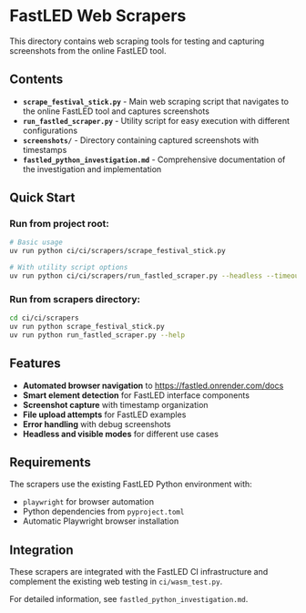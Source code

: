 # FastLED Web Scrapers

This directory contains web scraping tools for testing and capturing screenshots from the online FastLED tool.

## Contents

- **`scrape_festival_stick.py`** - Main web scraping script that navigates to the online FastLED tool and captures screenshots
- **`run_fastled_scraper.py`** - Utility script for easy execution with different configurations
- **`screenshots/`** - Directory containing captured screenshots with timestamps
- **`fastled_python_investigation.md`** - Comprehensive documentation of the investigation and implementation

## Quick Start

### Run from project root:
```bash
# Basic usage
uv run python ci/ci/scrapers/scrape_festival_stick.py

# With utility script options
uv run python ci/ci/scrapers/run_fastled_scraper.py --headless --timeout 60
```

### Run from scrapers directory:
```bash
cd ci/ci/scrapers
uv run python scrape_festival_stick.py
uv run python run_fastled_scraper.py --help
```

## Features

- **Automated browser navigation** to https://fastled.onrender.com/docs
- **Smart element detection** for FastLED interface components
- **Screenshot capture** with timestamp organization
- **File upload attempts** for FastLED examples
- **Error handling** with debug screenshots
- **Headless and visible modes** for different use cases

## Requirements

The scrapers use the existing FastLED Python environment with:
- `playwright` for browser automation
- Python dependencies from `pyproject.toml`
- Automatic Playwright browser installation

## Integration

These scrapers are integrated with the FastLED CI infrastructure and complement the existing web testing in `ci/wasm_test.py`.

For detailed information, see `fastled_python_investigation.md`.
